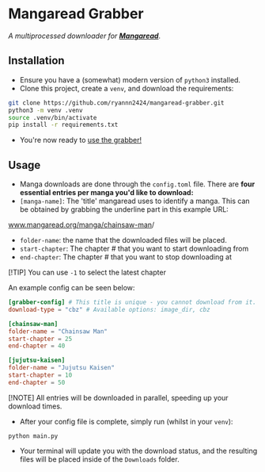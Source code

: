 # Mangaread Grabber
*A multiprocessed downloader for* [***Mangaread***](https://www.mangaread.org/).

## Installation
- Ensure you have a (somewhat) modern version of `python3` installed.
- Clone this project, create a `venv`, and download the requirements:
``` bash
git clone https://github.com/ryannn2424/mangaread-grabber.git
python3 -m venv .venv
source .venv/bin/activate
pip install -r requirements.txt
```
- You're now ready to [use the grabber!](#usage)

## Usage
- Manga downloads are done through the `config.toml` file. There are **four essential entries per manga you'd like to download:**
- `[manga-name]`: The 'title' mangaread uses to identify a manga. This can be obtained by grabbing the underline part in this example URL:

www.mangaread.org/manga/<u>chainsaw-man</u>/

- `folder-name`: the name that the downloaded files will be placed.
- `start-chapter`: The chapter # that you want to start downloading from
- `end-chapter`: The chapter # that you want to stop downloading at

[!TIP]
You can use `-1` to select the latest chapter

An example config can be seen below:
``` toml
[grabber-config] # This title is unique - you cannot download from it.
download-type = "cbz" # Available options: image_dir, cbz 

[chainsaw-man]
folder-name = "Chainsaw Man" 
start-chapter = 25 
end-chapter = 40 

[jujutsu-kaisen]
folder-name = "Jujutsu Kaisen"
start-chapter = 10
end-chapter = 50
```

[!NOTE]
All entries will be downloaded in parallel, speeding up your download times.

- After your config file is complete, simply run (whilst in your `venv`):
```
python main.py
```
- Your terminal will update you with the download status, and the resulting files will be placed inside of the `Downloads` folder.